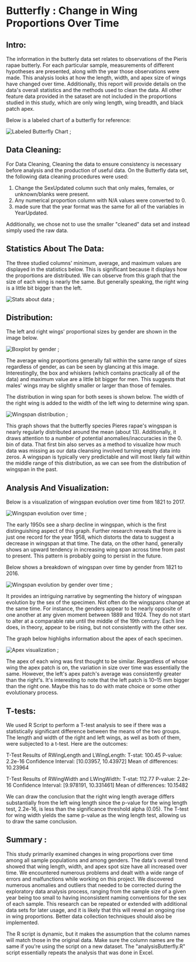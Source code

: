 # Butterfly : Change in Wing Proportions Over Time #

## Intro: ##

The information in the butterly data set relates to observations of the Pieris rapae butterly. For each particular sample, measurements of different hypotheses are presented, along with the year those observations were made. This analysis looks at how the length, width, and apex size of wings have changed over time. Additionally, this report will provide details on the data's overall statistics and the methods used to clean the data. All other feature data provided in the sataset are not included in the proportions studied in this study, which are only wing length, wing breadth, and black patch apex.

Below is a labeled chart of a butterfly for reference:

![Labeled Butterfly Chart](Visualizations/butterfly-anatomy.jpg) ;

## Data Cleaning: ##

For Data Cleaning, Cleaning the data to ensure consistency is necessary before analysis and the production of useful data. On the Butterfly data set, the following data cleaning procedures were used:

1) Change the SexUpdated column such that only males, females, or unknown/blanks were present.
2) Any numerical proportion column with N/A values were converted to 0.
3) made sure that the year format was the same for all of the variables in YearUpdated.

Additionally, we chose not to use the smaller "cleaned" data set and instead simply used the raw data. 

## Statistics About The Data: ##

The three studied columns' minimum, average, and maximum values are displayed in the statistics below. This is significant because it displays how the proportions are distributed. We can observe from this graph that the size of each wing is nearly the same. But generally speaking, the right wing is a little bit bigger than the left.

![Stats about data](Visualizations/proportion_stats.jpg) ;

## Distribution: ##

The left and right wings' proportional sizes by gender are shown in the image below.

![Boxplot by gender](Visualizations/box_by_gender.jpg) ;

The average wing proportions generally fall within the same range of sizes regardless of gender, as can be seen by glancing at this image. Interestinglly, the box and whiskers (which contains practically all of the data) and maximum value are a little bit bigger for men. This suggests that males' wings may be slightly smaller or larger than those of females.

The distribution in wing span for both sexes is shown below. The width of the right wing is added to the width of the left wing to determine wing span.

![Wingspan distribution](Visualizations/hist_wingspan.jpg) ;

This graph shows that the butterfly species Pieres rapae's wingspan is nearly regularly distributed around the mean (about 13). Additionally, it draws attention to a number of potential anomalies/inaccuracies in the 0. bin of data. That first bin also serves as a method to visualize how much data was missing as our data cleansing involved turning empty data into zeros. A wingspan is typically very predictable and will most likely fall within the middle range of this distribution, as we can see from the distribution of wingspan in the past.

## Analysis And Visualization: ##

Below is a visualization of wingspan evolution over time from 1821 to 2017. 

![Wingspan evolution over time](Visualizations/all_wingspan_overtime.jpg) ;

The early 1950s see a sharp decline in wingspan, which is the first distinguishing aspect of this graph. Further research reveals that there is just one record for the year 1958, which distorts the data to suggest a decrease in wingspan at that time. The data, on the other hand, generally shows an upward tendency in increasing wing span across time from past to present. This pattern is probably going to persist in the future.

Below shows a breakdown of wingspan over time by gender from 1821 to 2016. 

![Wingspan evolution by gender over time](Visualizations/gender_over_time.jpg) ;

It provides an intriguing narrative by segmenting the history of wingspan evolution by the sex of the specimen. Not often do the wingspans change at the same time. For instance, the genders appear to be nearly opposite of one another at any given moment between 1889 and 1924. They do not start to alter at a comparable rate until the middle of the 19th century. Each line does, in theory, appear to be rising, but not consistently with the other sex.

The graph below highlighs information about the apex of each specimen.

![Apex visualization](Visualizations/apex_over_time.jpg) ;

The apex of each wing was first thought to be similar. Regardless of whose wing the apex patch is on, the variation in size over time was essentially the same. However, the left's apex patch's average was consistently greater than the right's. It's interesting to note that the left patch is 10–15 mm bigger than the right one. Maybe this has to do with mate choice or some other evolutionary process.


## T-tests: ##
 
We used R Script to perform a T-test analysis to see if there was a statistically significant difference between the means of the two groups. The length and width of the right and left wings, as well as both of them, were subjected to a t-test. Here are the outcomes:

T-Test Results of RWingLength and LWingLength: 
T-stat: 100.45
P-value: 2.2e-16
Confidence Interval: [10.03957, 10.43972]
Mean of differences: 10.23964


T-Test Results of RWingWidth and LWingWidth: 
T-stat: 112.77
P-value: 2.2e-16
Confidence Interval: [9.978191, 10.331461]
Mean of differences: 10.15482

We can draw the conclusion that the right wing length average differs substantially from the left wing length since the p-value for the wing length test, 2.2e-16, is less than the significance threshold alpha (0.05). The T-test for wing width yields the same p-value as the wing length test, allowing us to draw the same conclusion.

## Summary : ##

This study primarily examined changes in wing proportions over time among all sample populations and among genders. The data's overall trend showed that wing length, width, and apex spot size have all increased over time. We encountered numerous problems and dealt with a wide range of errors and malfunctions while working on this project. We discovered numerous anomalies and outliers that needed to be corrected during the exploratory data analysis process, ranging from the sample size of a given year being too small to having inconsistent naming conventions for the sex of each sample. This research can be repeated or extended with additional data sets for later usage, and it is likely that this will reveal an ongoing rise in wing proportions. Better data collection techniques should also be implemented.

The R script is dynamic, but it makes the assumption that the column names will match those in the original data. Make sure the column names are the same if you're using the script on a new dataset. The "analysisButterfly.R" script essentially repeats the analysis that was done in Excel.
